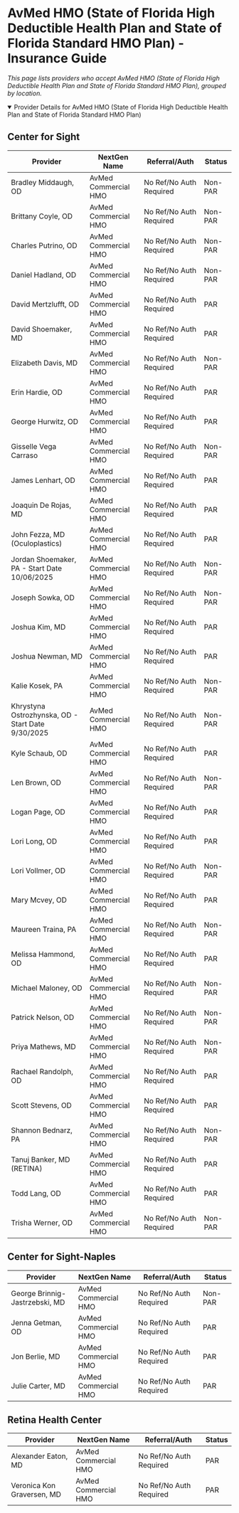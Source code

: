# AvMed HMO (State of Florida High Deductible Health Plan and State of Florida Standard HMO Plan) - Insurance Guide

*This page lists providers who accept AvMed HMO (State of Florida High Deductible Health Plan and State of Florida Standard HMO Plan), grouped by location.*

<details open><summary>Provider Details for AvMed HMO (State of Florida High Deductible Health Plan and State of Florida Standard HMO Plan)</summary>

## Center for Sight

| Provider | NextGen Name | Referral/Auth | Status |
|----------|-------------|--------------|--------|
| Bradley Middaugh, OD | AvMed Commercial HMO | No Ref/No Auth Required | Non-PAR |
| Brittany Coyle, OD | AvMed Commercial HMO | No Ref/No Auth Required | Non-PAR |
| Charles Putrino, OD | AvMed Commercial HMO | No Ref/No Auth Required | Non-PAR |
| Daniel Hadland, OD | AvMed Commercial HMO | No Ref/No Auth Required | Non-PAR |
| David Mertzlufft, OD | AvMed Commercial HMO | No Ref/No Auth Required | PAR |
| David Shoemaker, MD | AvMed Commercial HMO | No Ref/No Auth Required | PAR |
| Elizabeth Davis, MD | AvMed Commercial HMO | No Ref/No Auth Required | Non-PAR |
| Erin Hardie, OD | AvMed Commercial HMO | No Ref/No Auth Required | PAR |
| George Hurwitz, OD | AvMed Commercial HMO | No Ref/No Auth Required | PAR |
| Gisselle Vega Carraso | AvMed Commercial HMO | No Ref/No Auth Required | Non-PAR |
| James Lenhart, OD | AvMed Commercial HMO | No Ref/No Auth Required | PAR |
| Joaquin De Rojas, MD | AvMed Commercial HMO | No Ref/No Auth Required | PAR |
| John Fezza, MD (Oculoplastics) | AvMed Commercial HMO | No Ref/No Auth Required | PAR |
| Jordan Shoemaker, PA - Start Date 10/06/2025 | AvMed Commercial HMO | No Ref/No Auth Required | Non-PAR |
| Joseph Sowka, OD | AvMed Commercial HMO | No Ref/No Auth Required | Non-PAR |
| Joshua Kim, MD | AvMed Commercial HMO | No Ref/No Auth Required | PAR |
| Joshua Newman, MD | AvMed Commercial HMO | No Ref/No Auth Required | PAR |
| Kalie Kosek, PA | AvMed Commercial HMO | No Ref/No Auth Required | Non-PAR |
| Khrystyna Ostrozhynska, OD - Start Date 9/30/2025 | AvMed Commercial HMO | No Ref/No Auth Required | Non-PAR |
| Kyle Schaub, OD | AvMed Commercial HMO | No Ref/No Auth Required | PAR |
| Len Brown, OD | AvMed Commercial HMO | No Ref/No Auth Required | Non-PAR |
| Logan Page, OD | AvMed Commercial HMO | No Ref/No Auth Required | PAR |
| Lori Long, OD | AvMed Commercial HMO | No Ref/No Auth Required | PAR |
| Lori Vollmer, OD | AvMed Commercial HMO | No Ref/No Auth Required | Non-PAR |
| Mary Mcvey, OD | AvMed Commercial HMO | No Ref/No Auth Required | PAR |
| Maureen Traina, PA | AvMed Commercial HMO | No Ref/No Auth Required | Non-PAR |
| Melissa Hammond, OD | AvMed Commercial HMO | No Ref/No Auth Required | PAR |
| Michael Maloney, OD | AvMed Commercial HMO | No Ref/No Auth Required | Non-PAR |
| Patrick Nelson, OD | AvMed Commercial HMO | No Ref/No Auth Required | Non-PAR |
| Priya Mathews, MD | AvMed Commercial HMO | No Ref/No Auth Required | Non-PAR |
| Rachael Randolph, OD | AvMed Commercial HMO | No Ref/No Auth Required | PAR |
| Scott Stevens, OD | AvMed Commercial HMO | No Ref/No Auth Required | PAR |
| Shannon Bednarz, PA | AvMed Commercial HMO | No Ref/No Auth Required | Non-PAR |
| Tanuj Banker, MD (RETINA) | AvMed Commercial HMO | No Ref/No Auth Required | PAR |
| Todd Lang, OD | AvMed Commercial HMO | No Ref/No Auth Required | PAR |
| Trisha Werner, OD | AvMed Commercial HMO | No Ref/No Auth Required | Non-PAR |

## Center for Sight-Naples

| Provider | NextGen Name | Referral/Auth | Status |
|----------|-------------|--------------|--------|
| George Brinnig-Jastrzebski, MD | AvMed Commercial HMO | No Ref/No Auth Required | Non-PAR |
| Jenna Getman, OD | AvMed Commercial HMO | No Ref/No Auth Required | PAR |
| Jon Berlie, MD | AvMed Commercial HMO | No Ref/No Auth Required | PAR |
| Julie Carter, MD | AvMed Commercial HMO | No Ref/No Auth Required | PAR |

## Retina Health Center

| Provider | NextGen Name | Referral/Auth | Status |
|----------|-------------|--------------|--------|
| Alexander Eaton, MD | AvMed Commercial HMO | No Ref/No Auth Required | PAR |
| Veronica Kon Graversen, MD | AvMed Commercial HMO | No Ref/No Auth Required | PAR |

</details>

